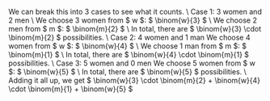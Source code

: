 We can break this into 3 cases to see what it counts. \\
Case 1: 3 women and 2 men \\
We choose 3 women from $ w $: $ \binom{w}{3} $ \\
We choose 2 men from $ m $: $ \binom{m}{2} $ \\
In total, there are $ \binom{w}{3} \cdot \binom{m}{2} $ possibilities. \\
Case 2: 4 women and 1 man
We choose 4 women from $ w $: $ \binom{w}{4} $ \\
We choose 1 man from $ m $: $ \binom{m}{1} $ \\
In total, there are $ \binom{w}{4} \cdot \binom{m}{1} $ possibilities. \\
Case 3: 5 women and 0 men
We choose 5 women from $ w $: $ \binom{w}{5} $ \\
In total, there are $ \binom{w}{5} $ possibilities. \\
Adding it all up, we get $ \binom{w}{3} \cdot \binom{m}{2} + \binom{w}{4} \cdot \binom{m}{1} + \binom{w}{5} $
